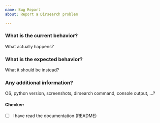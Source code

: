 ```yaml
---
name: Bug Report
about: Report a Dirsearch problem

---
```


### What is the current behavior?

What actually happens?

### What is the expected behavior?

What it should be instead?

### Any additional information?

OS, python version, screenshots, dirsearch command, console output, ...?

#### Checker:
 - [ ] I have read the documentation (README)
